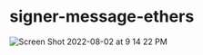# signer-message-ethers

![Screen Shot 2022-08-02 at 9 14 22 PM](https://user-images.githubusercontent.com/19412160/182503088-1032c178-2d07-4cb2-9408-891b028f0314.png)
